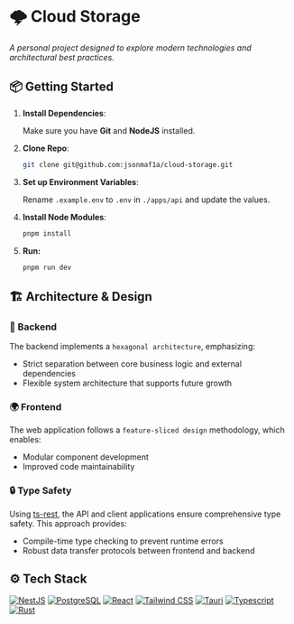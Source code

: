 # :cloud_with_lightning: Cloud Storage

_A personal project designed to explore modern technologies and architectural best practices._

## :package: Getting Started

1. **Install Dependencies**:

   Make sure you have **Git** and **NodeJS** installed.

2. **Clone Repo**:

   ```bash
   git clone git@github.com:jsonmaf1a/cloud-storage.git
   ```

3. **Set up Environment Variables**:

   Rename `.example.env` to `.env` in `./apps/api` and update the values.

4. **Install Node Modules**:

   ```bash
   pnpm install
   ```

5. **Run:**
   ```bash
   pnpm run dev
   ```

## :building_construction: Architecture & Design

### :wrench: Backend

The backend implements a `hexagonal architecture`, emphasizing:

- Strict separation between core business logic and external dependencies
- Flexible system architecture that supports future growth

### :earth_africa: Frontend

The web application follows a `feature-sliced design` methodology, which enables:

- Modular component development
- Improved code maintainability

### :lock: Type Safety

Using [ts-rest](https://ts-rest.com/), the API and client applications ensure comprehensive type safety. This approach provides:

- Compile-time type checking to prevent runtime errors
- Robust data transfer protocols between frontend and backend

## :gear: Tech Stack

[![NestJS](https://skillicons.dev/icons?i=nest "NestJS")](https://nestjs.com/ "NestJS")
[![PostgreSQL](https://skillicons.dev/icons?i=postgres "PostgreSQL")](https://www.postgresql.org/ "PostgreSQL")
[![React](https://skillicons.dev/icons?i=react "React")](https://react.dev/ "React")
[![Tailwind CSS](https://skillicons.dev/icons?i=tailwind "Tailwind CSS")](https://tailwindcss.com/ "Tailwind CSS")
[![Tauri](https://skillicons.dev/icons?i=tauri "Tauri")](https://tauri.app/ "Tauri")
[![Typescript](https://skillicons.dev/icons?i=ts "Typescript")](https://www.typescriptlang.org/ "Typescript")
[![Rust](https://skillicons.dev/icons?i=rust "Rust")](https://www.rust-lang.org/ "Rust")
